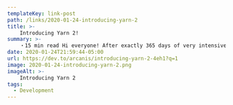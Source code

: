 ```yaml
---
templateKey: link-post
path: /links/2020-01-24-introducing-yarn-2
title: >-
    Introducing Yarn 2!
summary: >-
    ・15 min read Hi everyone! After exactly 365 days of very intensive development, I'm extremely happy to unveil the first stable release of Yarn 2. 
date: 2020-01-24T21:59:44-05:00
url: https://dev.to/arcanis/introducing-yarn-2-4eh1?q=1
image: 2020-01-24-introducing-yarn-2.png
imageAlt: >-
    Introducing Yarn 2
tags:
  - Development
---
```

